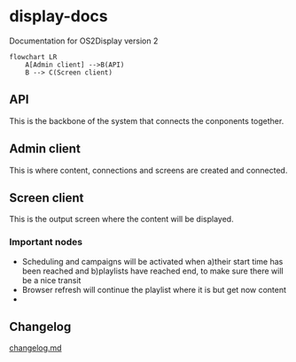 # display-docs
Documentation for OS2Display version 2

```mermaid
flowchart LR
    A[Admin client] -->B(API)
    B --> C(Screen client)
```
    
## API
This is the backbone of the system that connects the conponents together. 

## Admin client
This is where content, connections and screens are created and connected. 

## Screen client 
This is the output screen where the content will be displayed.

### Important nodes
* Scheduling and campaigns will be activated when a)their start time has been reached and b)playlists have reached end, to make sure there will be a nice transit
* Browser refresh will continue the playlist where it is but get now content
* 


## Changelog
[changelog.md](changelog.md)
